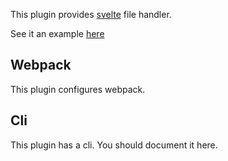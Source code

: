This plugin provides [svelte](https://svelte.dev) file handler.

See it an example [here](../../examples/example-app-svelte)


## Webpack
This plugin configures webpack.

## Cli
This plugin has a cli.  You should document it here.


